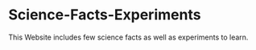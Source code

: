 # Science-Facts-Experiments
This Website includes few science facts as well as experiments to learn.
